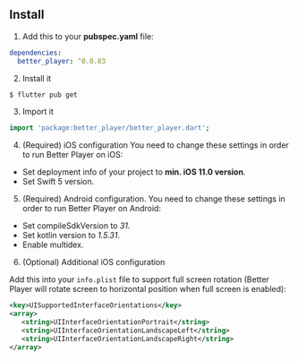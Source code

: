 ## Install

1. Add this to your **pubspec.yaml** file:

```yaml
dependencies:
  better_player: ^0.0.83
```

2. Install it

```bash
$ flutter pub get
```

3. Import it

```dart
import 'package:better_player/better_player.dart';
```

4. (Required) iOS configuration 
   You need to change these settings in order to run Better Player on iOS:
* Set deployment info of your project to **min. iOS 11.0 version**.
* Set Swift 5 version.

5. (Required) Android configuration. 
   You need to change these settings in order to run Better Player on Android:
* Set compileSdkVersion to *31*.
* Set kotlin version to *1.5.31*.
* Enable multidex.

6. (Optional) Additional iOS configuration

Add this into your `info.plist` file to support full screen rotation (Better Player will rotate screen to horizontal position when full screen is enabled):

```xml
<key>UISupportedInterfaceOrientations</key>
<array>
   <string>UIInterfaceOrientationPortrait</string>
   <string>UIInterfaceOrientationLandscapeLeft</string>
   <string>UIInterfaceOrientationLandscapeRight</string>
</array>
```
